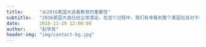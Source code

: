 ```yaml
---
title:      "从2016美国大选看教育的重要性"
subtitle:   "2016美国大选已经尘埃落定。在这个过程中，我们有幸看到整个美国社会对于教育的解读。什么是美国强大的密码呢?"
date:       2016-11-29 12:00:00
author:     "赵学良"
header-img: "img/contact-bg.jpg"
---
```


